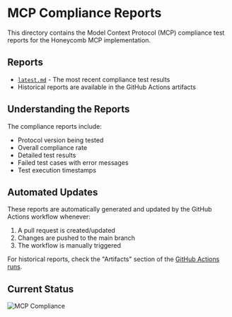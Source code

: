 # MCP Compliance Reports

This directory contains the Model Context Protocol (MCP) compliance test reports for the Honeycomb MCP implementation.

## Reports

- [`latest.md`](./latest.md) - The most recent compliance test results
- Historical reports are available in the GitHub Actions artifacts

## Understanding the Reports

The compliance reports include:
- Protocol version being tested
- Overall compliance rate
- Detailed test results
- Failed test cases with error messages
- Test execution timestamps

## Automated Updates

These reports are automatically generated and updated by the GitHub Actions workflow whenever:
1. A pull request is created/updated
2. Changes are pushed to the main branch
3. The workflow is manually triggered

For historical reports, check the "Artifacts" section of the [GitHub Actions runs](../../actions/workflows/mcp-compliance.yml).

## Current Status

![MCP Compliance](https://img.shields.io/endpoint?url=https://raw.githubusercontent.com/janix-ai/honeycomb-mcp/main/.github/mcp-compliance/badges/compliance.json) 